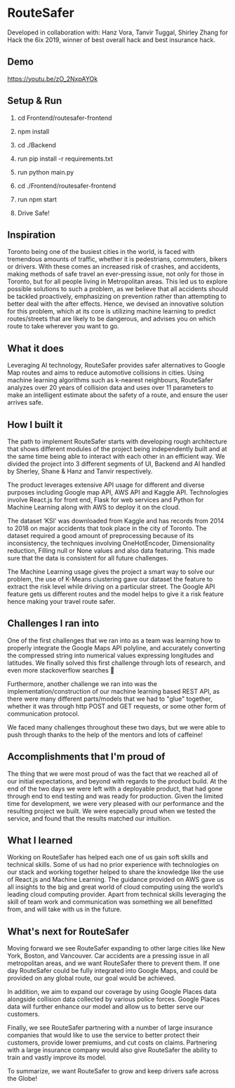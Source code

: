 # RouteSafer
Developed in collaboration with: Hanz Vora, Tanvir Tuggal, Shirley Zhang for Hack the 6ix 2019, winner of best overall hack and best insurance hack.
## Demo
https://youtu.be/zO_2NxpAYOk

## Setup & Run

1. cd Frontend/routesafer-frontend
2. npm install

3. cd ./Backend
4. run pip install -r requirements.txt
5. run python main.py 

6. cd ./Frontend/routesafer-frontend
7. run npm start

8. Drive Safe!

## Inspiration

Toronto being one of the busiest cities in the world, is faced with tremendous amounts of traffic, whether it is pedestrians, commuters, bikers or drivers. With these comes an increased risk of crashes, and accidents, making methods of safe travel an ever-pressing issue, not only for those in Toronto, but for all people living in Metropolitan areas. This led us to explore possible solutions to such a problem, as we believe that all accidents should be tackled proactively, emphasizing on prevention rather than attempting to better deal with the after effects. Hence, we devised an innovative solution for this problem, which at its core is utilizing machine learning to predict routes/streets that are likely to be dangerous, and advises you on which route to take wherever you want to go. 

## What it does

Leveraging AI technology, RouteSafer provides safer alternatives to Google Map routes and aims to reduce automotive collisions in cities. Using machine learning algorithms such as k-nearest neighbours, RouteSafer analyzes over 20 years of collision data and uses over 11 parameters to make an intelligent estimate about the safety of a route, and ensure the user arrives safe.

## How I built it

The path to implement RouteSafer starts with developing rough architecture that shows different modules of the project being independently built and at the same time being able to interact with each other in an efficient way. We divided the project into 3 different segments of UI, Backend and AI handled by Sherley, Shane & Hanz and Tanvir respectively.

The product leverages extensive API usage for different and diverse purposes including Google map API, AWS API and Kaggle API. Technologies involve React.js for front end, Flask for web services and Python for Machine Learning along with AWS to deploy it on the cloud.

The dataset ‘KSI’ was downloaded from Kaggle and has records from 2014 to 2018 on major accidents that took place in the city of Toronto. The dataset required a good amount of preprocessing because of its inconsistency, the techniques involving OneHotEncoder, Dimensionality reduction, Filling null or None values and also data featuring. This made sure that the data is consistent for all future challenges.

The Machine Learning usage gives the project a smart way to solve our problem, the use of K-Means clustering gave our dataset the feature to extract the risk level while driving on a particular street. The Google API feature gets us different routes and the model helps to give it a risk feature hence making your travel route safer.

## Challenges I ran into

One of the first challenges that we ran into as a team was learning how to properly integrate the Google Maps API polyline, and accurately converting the compressed string into numerical values expressing longitudes and latitudes. We finally solved this first challenge through lots of research, and even more stackoverflow searches 🙂 

Furthermore, another challenge we ran into was the implementation/construction of our machine learning based REST API, as there were many different parts/models that we had to "glue" together, whether it was through http POST and GET requests, or some other form of communication protocol.

We faced many challenges throughout these two days, but we were able to push through thanks to the help of the mentors and lots of caffeine!

## Accomplishments that I'm proud of

The thing that we were most proud of was the fact that we reached all of our initial expectations, and beyond with regards to the product build. At the end of the two days we were left with a deployable product, that had gone through end to end testing and was ready for production. Given the limited time for development, we were very pleased with our performance and the resulting project we built. We were especially proud when we tested the service, and found that the results matched our intuition. 

## What I learned

Working on RouteSafer has helped each one of us gain soft skills and technical skills. Some of us had no prior experience with technologies on our stack and working together helped to share the knowledge like the use of React.js and Machine Learning. The guidance provided on AWS gave us all insights to the big and great world of cloud computing using the world’s leading cloud computing provider. Apart from technical skills leveraging the skill of team work and communication was something we all benefitted from, and will take with us in the future.

## What's next for RouteSafer

Moving forward we see RouteSafer expanding to other large cities like New York, Boston, and Vancouver. Car accidents are a pressing issue in all metropolitan areas, and we want RouteSafer there to prevent them. If one day RouteSafer could be fully integrated into Google Maps, and could be provided on any global route, our goal would be achieved. 

In addition, we aim to expand our coverage by using Google Places data alongside collision data collected by various police forces. Google Places data will further enhance our model and allow us to better serve our customers. 

Finally, we see RouteSafer partnering with a number of large insurance companies that would like to use the service to better protect their customers, provide lower premiums, and cut costs on claims. Partnering with a large insurance company would also give RouteSafer the ability to train and vastly improve its model. 

To summarize, we want RouteSafer to grow and keep drivers safe across the Globe!

